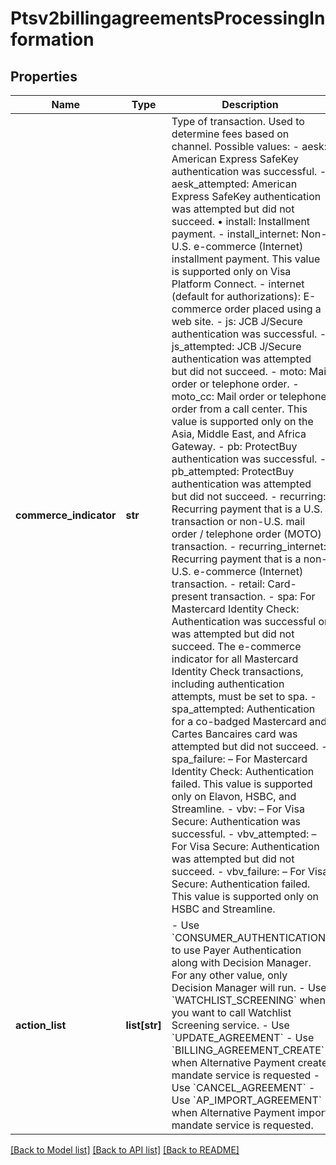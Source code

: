 # Ptsv2billingagreementsProcessingInformation

## Properties
Name | Type | Description | Notes
------------ | ------------- | ------------- | -------------
**commerce_indicator** | **str** | Type of transaction. Used to determine fees based on channel.  Possible values:    - aesk: American Express SafeKey authentication was successful.   - aesk_attempted: American Express SafeKey authentication was attempted but did not succeed. • install: Installment payment.   - install_internet: Non-U.S. e-commerce (Internet) installment payment. This value is supported only on Visa Platform Connect.   - internet (default for authorizations): E-commerce order placed using a web site.   - js: JCB J/Secure authentication was successful.   - js_attempted: JCB J/Secure authentication was attempted but did not succeed.   - moto: Mail order or telephone order.   - moto_cc: Mail order or telephone order from a call center. This value is supported only on the Asia, Middle East, and Africa Gateway.   - pb: ProtectBuy authentication was successful.   - pb_attempted: ProtectBuy authentication was attempted but did not succeed.   - recurring: Recurring payment that is a U.S. transaction or non-U.S. mail order / telephone order (MOTO) transaction.   - recurring_internet: Recurring payment that is a non-U.S. e-commerce (Internet) transaction.   - retail: Card-present transaction.   - spa: For Mastercard Identity Check: Authentication was successful or was attempted but did not succeed. The e-commerce indicator for all Mastercard Identity Check transactions, including authentication attempts, must be set to spa.   - spa_attempted: Authentication for a co-badged Mastercard and Cartes Bancaires card was attempted but did not succeed.   - spa_failure: – For Mastercard Identity Check: Authentication failed. This value is supported only on Elavon, HSBC, and Streamline.   - vbv: – For Visa Secure: Authentication was successful.   - vbv_attempted: – For Visa Secure: Authentication was attempted but did not succeed.   - vbv_failure: – For Visa Secure: Authentication failed. This value is supported only on HSBC and Streamline.  | [optional] 
**action_list** | **list[str]** | - Use &#x60;CONSUMER_AUTHENTICATION&#x60; to use Payer Authentication along with Decision Manager. For any other value, only Decision Manager will run. - Use &#x60;WATCHLIST_SCREENING&#x60;  when you want to call Watchlist Screening service. - Use &#x60;UPDATE_AGREEMENT&#x60; - Use &#x60;BILLING_AGREEMENT_CREATE&#x60; when Alternative Payment create mandate service is requested - Use &#x60;CANCEL_AGREEMENT&#x60; - Use &#x60;AP_IMPORT_AGREEMENT&#x60; when Alternative Payment import mandate service is requested.  | [optional] 

[[Back to Model list]](../README.md#documentation-for-models) [[Back to API list]](../README.md#documentation-for-api-endpoints) [[Back to README]](../README.md)


